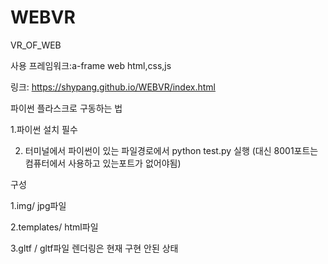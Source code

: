 # WEBVR
VR_OF_WEB


사용 프레임워크:a-frame
web html,css,js



링크: https://shypang.github.io/WEBVR/index.html



파이썬 플라스크로 구동하는 법

1.파이썬 설치 필수

2. 터미널에서 파이썬이 있는 파일경로에서 python test.py 실행 
(대신 8001포트는 컴퓨터에서 사용하고 있는포트가 없어야됨)




구성

1.img/ jpg파일

2.templates/ html파일


3.gltf / gltf파일 렌더링은 현재 구현 안된 상태
